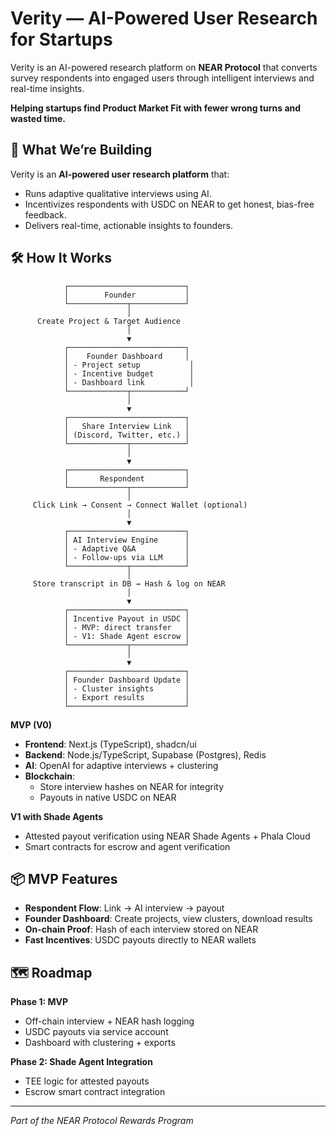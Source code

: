 # Verity — AI-Powered User Research for Startups

Verity is an AI-powered research platform on **NEAR Protocol** that converts survey respondents into engaged users through intelligent interviews and real-time insights.

**Helping startups find Product Market Fit with fewer wrong turns and wasted time.**

## 🚀 What We’re Building

Verity is an **AI-powered user research platform** that:

- Runs adaptive qualitative interviews using AI.
- Incentivizes respondents with USDC on NEAR to get honest, bias-free feedback.
- Delivers real-time, actionable insights to founders.

## 🛠 How It Works

                ┌──────────────────────────┐
                │        Founder           │
                └─────────────┬────────────┘
                              │
          Create Project & Target Audience
                              │
                              ▼
                ┌──────────────────────────┐
                │    Founder Dashboard     │
                │ - Project setup           │
                │ - Incentive budget        │
                │ - Dashboard link          │
                └─────────────┬────────────┘
                              │
                              ▼
                ┌──────────────────────────┐
                │   Share Interview Link   │
                │ (Discord, Twitter, etc.) │
                └─────────────┬────────────┘
                              │
                              ▼
                ┌──────────────────────────┐
                │       Respondent         │
                └─────────────┬────────────┘
                              │
         Click Link → Consent → Connect Wallet (optional)
                              │
                              ▼
                ┌──────────────────────────┐
                │ AI Interview Engine      │
                │ - Adaptive Q&A           │
                │ - Follow-ups via LLM     │
                └─────────────┬────────────┘
                              │
         Store transcript in DB → Hash & log on NEAR
                              │
                              ▼
                ┌──────────────────────────┐
                │ Incentive Payout in USDC │
                │ - MVP: direct transfer   │
                │ - V1: Shade Agent escrow │
                └─────────────┬────────────┘
                              │
                              ▼
                ┌──────────────────────────┐
                │ Founder Dashboard Update │
                │ - Cluster insights       │
                │ - Export results         │
                └──────────────────────────┘

**MVP (V0)**

- **Frontend**: Next.js (TypeScript), shadcn/ui
- **Backend**: Node.js/TypeScript, Supabase (Postgres), Redis
- **AI**: OpenAI for adaptive interviews + clustering
- **Blockchain**:
  - Store interview hashes on NEAR for integrity
  - Payouts in native USDC on NEAR

**V1 with Shade Agents**

- Attested payout verification using NEAR Shade Agents + Phala Cloud
- Smart contracts for escrow and agent verification

## 📦 MVP Features

- **Respondent Flow**: Link → AI interview → payout
- **Founder Dashboard**: Create projects, view clusters, download results
- **On-chain Proof**: Hash of each interview stored on NEAR
- **Fast Incentives**: USDC payouts directly to NEAR wallets

## 🗺 Roadmap

**Phase 1: MVP**

- Off-chain interview + NEAR hash logging
- USDC payouts via service account
- Dashboard with clustering + exports

**Phase 2: Shade Agent Integration**

- TEE logic for attested payouts
- Escrow smart contract integration

---

_Part of the NEAR Protocol Rewards Program_
